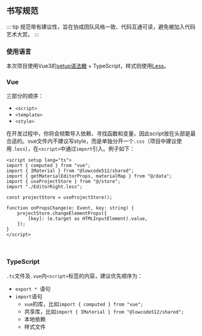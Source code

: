 ## 书写规范
::: tip
规范带有建议性，旨在协成团队风格一致、代码互通可读，避免被加入代码艺术大赏。
:::
### 使用语言

本次项目使用Vue3的[setup语法糖](https://v3.cn.vuejs.org/api/sfc-script-setup.html) + TypeScript，样式则使用[Less](https://lesscss.org/)。

### Vue

三部分的顺序：

- `<script>`
- `<template>`
- `<style>`

在开发过程中，你将会频繁导入依赖、寻找函数和变量，因此script放在头部是最合适的。vue文件内不建议写style，而是单独分开一个`.css`（项目中建议使用`.less`），在`<script>`中通过`import`引入。例子如下：

```vue{6}
<script setup lang="ts">
import { computed } from "vue";
import { IMaterial } from "@lowcode512/shared";
import { getMaterialEditorProps, materialMap } from "@/data";
import { useProjectStore } from "@/store";
import "./EditorRight.less";

const projectStore = useProjectStore();

function onPropsChange(e: Event, key: string) {
    projectStore.changeElementProps({
        [key]: (e.target as HTMLInputElement).value,
    });
}
</script>
```
<br />

### TypeScript
`.ts`文件及`.vue`内`<script>`标签的内容，建议优先顺序为：
- `export * `语句
- `import`语句
    - `vue`的库，比如`import { computed } from "vue";`
    - 共享库，比如`import { IMaterial } from "@lowcode512/shared";`
    - 本地依赖
    - 样式文件